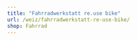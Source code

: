 ```yaml
---
title: "Fahrradwerkstatt re.use bike"
url: /weiz/fahrradwerkstatt-re-use-bike/
shop: Fahrrad
---
```

